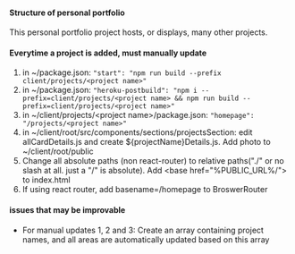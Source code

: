 #### Structure of personal portfolio

This personal portfolio project hosts, or displays, many other projects.

#### Everytime a project is added, must manually update

1. in ~/package.json: `"start": "npm run build --prefix client/projects/<project name>"`
2. in ~/package.json: `"heroku-postbuild": "npm i --prefix=client/projects/<project name> && npm run build --prefix=client/projects/<project name>"`
3. in ~/client/projects/\<project name\>/package.json: `"homepage": "/projects/<project name>"`
4. in ~/client/root/src/components/sections/projectsSection: edit allCardDetails.js and create \${projectName}Details.js. Add photo to ~/client/root/public
5. Change all absolute paths (non react-router) to relative paths("./" or no slash at all. just a "/" is absolute). Add \<base href="%PUBLIC_URL%/"\> to index.html
6. If using react router, add basename=/homepage to BroswerRouter

#### issues that may be improvable

- For manual updates 1, 2 and 3: Create an array containing project names, and all areas are automatically updated based on this array
